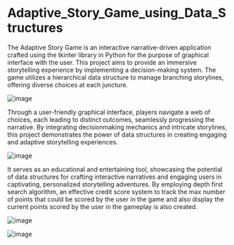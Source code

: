 # Adaptive_Story_Game_using_Data_Structures

The Adaptive Story Game is an interactive narrative-driven application crafted using the tkinter library in Python for the purpose of graphical interface with the user. This project aims to provide an immersive storytelling experience by implementing a decision-making system. The game utilizes a hierarchical data structure to manage branching storylines, offering diverse choices at each juncture. 

![image](https://github.com/user-attachments/assets/e48c99ec-ed38-4f05-8eab-4279223acffb)

Through a user-friendly graphical interface, players navigate a web of choices, each leading to distinct outcomes, seamlessly progressing the narrative. By integrating decisionmaking mechanics and intricate storylines, this project demonstrates the power of data structures in creating engaging and adaptive storytelling experiences. 

![image](https://github.com/user-attachments/assets/63b25f3b-a470-45f4-a6b3-c840273f4efd)

It serves as an educational and entertaining tool, showcasing the potential of data structures for crafting interactive narratives and engaging users in captivating, personalized storytelling adventures. By employing depth first search algorithm, an effective credit score system to track the max number of points that could be scored by the user in the game and also display the current points scored by the user in the gameplay is also created. 

![image](https://github.com/user-attachments/assets/ec68266b-8ca8-4fdc-9ad0-663f87921eaf)

![image](https://github.com/user-attachments/assets/3a4786f2-c699-41d3-9b18-0033789db6a7)


